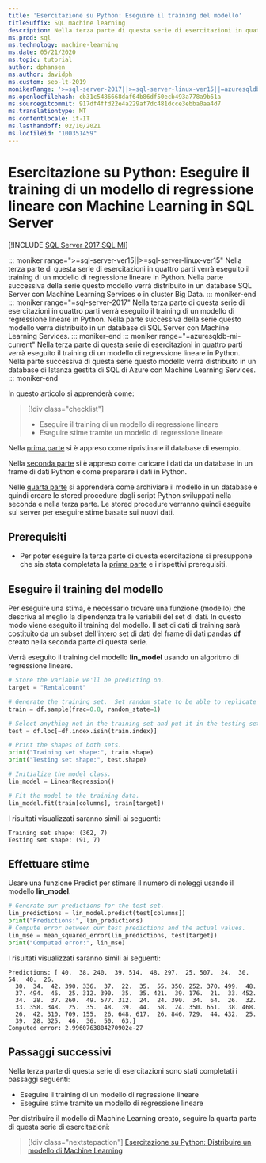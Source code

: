 ```yaml
---
title: 'Esercitazione su Python: Eseguire il training del modello'
titleSuffix: SQL machine learning
description: Nella terza parte di questa serie di esercitazioni in quattro parti si eseguirà il training di un modello di regressione lineare in Python per stimare il noleggio di sci con Machine Learning in SQL Server.
ms.prod: sql
ms.technology: machine-learning
ms.date: 05/21/2020
ms.topic: tutorial
author: dphansen
ms.author: davidph
ms.custom: seo-lt-2019
monikerRange: '>=sql-server-2017||>=sql-server-linux-ver15||=azuresqldb-mi-current'
ms.openlocfilehash: cb31c5486668daf64b86df50ecb493a778a9b61a
ms.sourcegitcommit: 917df4ffd22e4a229af7dc481dcce3ebba0aa4d7
ms.translationtype: MT
ms.contentlocale: it-IT
ms.lasthandoff: 02/10/2021
ms.locfileid: "100351459"
---
```

# <a name="python-tutorial-train-a-linear-regression-model-with-sql-machine-learning"></a>Esercitazione su Python: Eseguire il training di un modello di regressione lineare con Machine Learning in SQL Server
[!INCLUDE [SQL Server 2017 SQL MI](../../includes/applies-to-version/sqlserver2017-asdbmi.md)]

::: moniker range=">=sql-server-ver15||>=sql-server-linux-ver15"
Nella terza parte di questa serie di esercitazioni in quattro parti verrà eseguito il training di un modello di regressione lineare in Python. Nella parte successiva della serie questo modello verrà distribuito in un database SQL Server con Machine Learning Services o in cluster Big Data.
::: moniker-end
::: moniker range="=sql-server-2017"
Nella terza parte di questa serie di esercitazioni in quattro parti verrà eseguito il training di un modello di regressione lineare in Python. Nella parte successiva della serie questo modello verrà distribuito in un database di SQL Server con Machine Learning Services.
::: moniker-end
::: moniker range="=azuresqldb-mi-current"
Nella terza parte di questa serie di esercitazioni in quattro parti verrà eseguito il training di un modello di regressione lineare in Python. Nella parte successiva di questa serie questo modello verrà distribuito in un database di Istanza gestita di SQL di Azure con Machine Learning Services.
::: moniker-end

In questo articolo si apprenderà come:

> [!div class="checklist"]
> * Eseguire il training di un modello di regressione lineare
> * Eseguire stime tramite un modello di regressione lineare

Nella [prima parte](python-ski-rental-linear-regression.md) si è appreso come ripristinare il database di esempio.

Nella [seconda parte](python-ski-rental-linear-regression-prepare-data.md) si è appreso come caricare i dati da un database in un frame di dati Python e come preparare i dati in Python.

Nelle [quarta parte](python-ski-rental-linear-regression-deploy-model.md) si apprenderà come archiviare il modello in un database e quindi creare le stored procedure dagli script Python sviluppati nella seconda e nella terza parte. Le stored procedure verranno quindi eseguite sul server per eseguire stime basate sui nuovi dati.

## <a name="prerequisites"></a>Prerequisiti

* Per poter eseguire la terza parte di questa esercitazione si presuppone che sia stata completata la [prima parte](python-ski-rental-linear-regression.md) e i rispettivi prerequisiti.

## <a name="train-the-model"></a>Eseguire il training del modello

Per eseguire una stima, è necessario trovare una funzione (modello) che descriva al meglio la dipendenza tra le variabili del set di dati. In questo modo viene eseguito il training del modello. Il set di dati di training sarà costituito da un subset dell'intero set di dati del frame di dati pandas **df** creato nella seconda parte di questa serie.

Verrà eseguito il training del modello **lin_model** usando un algoritmo di regressione lineare.

```python
# Store the variable we'll be predicting on.
target = "Rentalcount"

# Generate the training set.  Set random_state to be able to replicate results.
train = df.sample(frac=0.8, random_state=1)

# Select anything not in the training set and put it in the testing set.
test = df.loc[~df.index.isin(train.index)]

# Print the shapes of both sets.
print("Training set shape:", train.shape)
print("Testing set shape:", test.shape)

# Initialize the model class.
lin_model = LinearRegression()

# Fit the model to the training data.
lin_model.fit(train[columns], train[target])
```

I risultati visualizzati saranno simili ai seguenti:

```results
Training set shape: (362, 7)
Testing set shape: (91, 7)
```

## <a name="make-predictions"></a>Effettuare stime

Usare una funzione Predict per stimare il numero di noleggi usando il modello **lin_model**.

```python
# Generate our predictions for the test set.
lin_predictions = lin_model.predict(test[columns])
print("Predictions:", lin_predictions)
# Compute error between our test predictions and the actual values.
lin_mse = mean_squared_error(lin_predictions, test[target])
print("Computed error:", lin_mse)
```

I risultati visualizzati saranno simili ai seguenti:

```results
Predictions: [ 40.  38. 240.  39. 514.  48. 297.  25. 507.  24.  30.  54.  40.  26.
  30.  34.  42. 390. 336.  37.  22.  35.  55. 350. 252. 370. 499.  48.
  37. 494.  46.  25. 312. 390.  35.  35. 421.  39. 176.  21.  33. 452.
  34.  28.  37. 260.  49. 577. 312.  24.  24. 390.  34.  64.  26.  32.
  33. 358. 348.  25.  35.  48.  39.  44.  58.  24. 350. 651.  38. 468.
  26.  42. 310. 709. 155.  26. 648. 617.  26. 846. 729.  44. 432.  25.
  39.  28. 325.  46.  36.  50.  63.]
Computed error: 2.9960763804270902e-27
```

## <a name="next-steps"></a>Passaggi successivi

Nella terza parte di questa serie di esercitazioni sono stati completati i passaggi seguenti:

* Eseguire il training di un modello di regressione lineare
* Eseguire stime tramite un modello di regressione lineare

Per distribuire il modello di Machine Learning creato, seguire la quarta parte di questa serie di esercitazioni:

> [!div class="nextstepaction"]
> [Esercitazione su Python: Distribuire un modello di Machine Learning](python-ski-rental-linear-regression-deploy-model.md)
